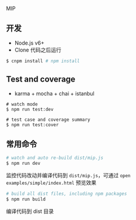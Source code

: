 MIP

## 开发

- Node.js v6+
- Clone 代码之后运行

```sh
$ cnpm install # npm install
```

## Test and coverage

- karma + mocha + chai + istanbul

```
# watch mode
$ npm run test:dev

# test case and coverage summary
$ npm run test:cover
```

## 常用命令

```sh
# watch and auto re-build dist/mip.js
$ npm run dev
```
监控代码改动并编译代码到 `dist/mip.js`，可通过 `open examples/simple/index.html` 预览效果

```sh
# build all dist files, including npm packages
$ npm run build
```
编译代码到 dist 目录
